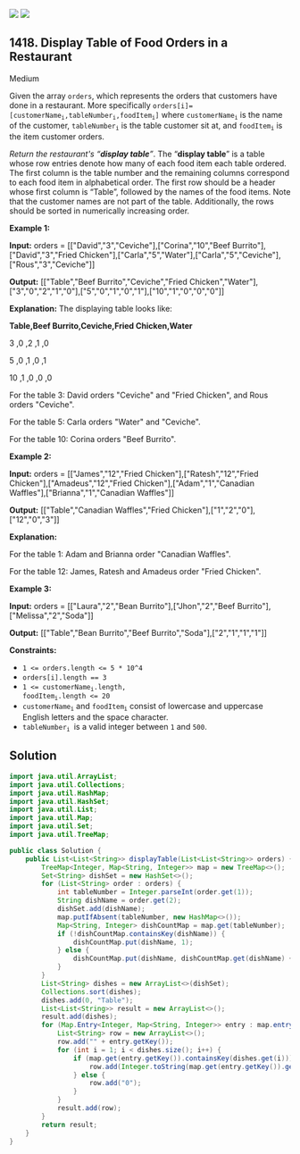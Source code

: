 [![](https://img.shields.io/github/stars/javadev/LeetCode-in-Java?label=Stars&style=flat-square)](https://github.com/javadev/LeetCode-in-Java)
[![](https://img.shields.io/github/forks/javadev/LeetCode-in-Java?label=Fork%20me%20on%20GitHub%20&style=flat-square)](https://github.com/javadev/LeetCode-in-Java/fork)

## 1418\. Display Table of Food Orders in a Restaurant

Medium

Given the array `orders`, which represents the orders that customers have done in a restaurant. More specifically <code>orders[i]=[customerName<sub>i</sub>,tableNumber<sub>i</sub>,foodItem<sub>i</sub>]</code> where <code>customerName<sub>i</sub></code> is the name of the customer, <code>tableNumber<sub>i</sub></code> is the table customer sit at, and <code>foodItem<sub>i</sub></code> is the item customer orders.

_Return the restaurant's “**display table**”_. The “**display table**” is a table whose row entries denote how many of each food item each table ordered. The first column is the table number and the remaining columns correspond to each food item in alphabetical order. The first row should be a header whose first column is “Table”, followed by the names of the food items. Note that the customer names are not part of the table. Additionally, the rows should be sorted in numerically increasing order.

**Example 1:**

**Input:** orders = \[\["David","3","Ceviche"],["Corina","10","Beef Burrito"],["David","3","Fried Chicken"],["Carla","5","Water"],["Carla","5","Ceviche"],["Rous","3","Ceviche"]]

**Output:** [["Table","Beef Burrito","Ceviche","Fried Chicken","Water"],["3","0","2","1","0"],["5","0","1","0","1"],["10","1","0","0","0"]]

**Explanation:** The displaying table looks like: 

**Table,Beef Burrito,Ceviche,Fried Chicken,Water** 

3 ,0 ,2 ,1 ,0 

5 ,0 ,1 ,0 ,1 

10 ,1 ,0 ,0 ,0 

For the table 3: David orders "Ceviche" and "Fried Chicken", and Rous orders "Ceviche". 

For the table 5: Carla orders "Water" and "Ceviche". 

For the table 10: Corina orders "Beef Burrito".

**Example 2:**

**Input:** orders = \[\["James","12","Fried Chicken"],["Ratesh","12","Fried Chicken"],["Amadeus","12","Fried Chicken"],["Adam","1","Canadian Waffles"],["Brianna","1","Canadian Waffles"]]

**Output:** [["Table","Canadian Waffles","Fried Chicken"],["1","2","0"],["12","0","3"]]

**Explanation:** 

For the table 1: Adam and Brianna order "Canadian Waffles". 

For the table 12: James, Ratesh and Amadeus order "Fried Chicken".

**Example 3:**

**Input:** orders = \[\["Laura","2","Bean Burrito"],["Jhon","2","Beef Burrito"],["Melissa","2","Soda"]]

**Output:** [["Table","Bean Burrito","Beef Burrito","Soda"],["2","1","1","1"]]

**Constraints:**

*   `1 <= orders.length <= 5 * 10^4`
*   `orders[i].length == 3`
*   <code>1 <= customerName<sub>i</sub>.length, foodItem<sub>i</sub>.length <= 20</code>
*   <code>customerName<sub>i</sub></code> and <code>foodItem<sub>i</sub></code> consist of lowercase and uppercase English letters and the space character.
*   <code>tableNumber<sub>i</sub> </code>is a valid integer between `1` and `500`.

## Solution

```java
import java.util.ArrayList;
import java.util.Collections;
import java.util.HashMap;
import java.util.HashSet;
import java.util.List;
import java.util.Map;
import java.util.Set;
import java.util.TreeMap;

public class Solution {
    public List<List<String>> displayTable(List<List<String>> orders) {
        TreeMap<Integer, Map<String, Integer>> map = new TreeMap<>();
        Set<String> dishSet = new HashSet<>();
        for (List<String> order : orders) {
            int tableNumber = Integer.parseInt(order.get(1));
            String dishName = order.get(2);
            dishSet.add(dishName);
            map.putIfAbsent(tableNumber, new HashMap<>());
            Map<String, Integer> dishCountMap = map.get(tableNumber);
            if (!dishCountMap.containsKey(dishName)) {
                dishCountMap.put(dishName, 1);
            } else {
                dishCountMap.put(dishName, dishCountMap.get(dishName) + 1);
            }
        }
        List<String> dishes = new ArrayList<>(dishSet);
        Collections.sort(dishes);
        dishes.add(0, "Table");
        List<List<String>> result = new ArrayList<>();
        result.add(dishes);
        for (Map.Entry<Integer, Map<String, Integer>> entry : map.entrySet()) {
            List<String> row = new ArrayList<>();
            row.add("" + entry.getKey());
            for (int i = 1; i < dishes.size(); i++) {
                if (map.get(entry.getKey()).containsKey(dishes.get(i))) {
                    row.add(Integer.toString(map.get(entry.getKey()).get(dishes.get(i))));
                } else {
                    row.add("0");
                }
            }
            result.add(row);
        }
        return result;
    }
}
```